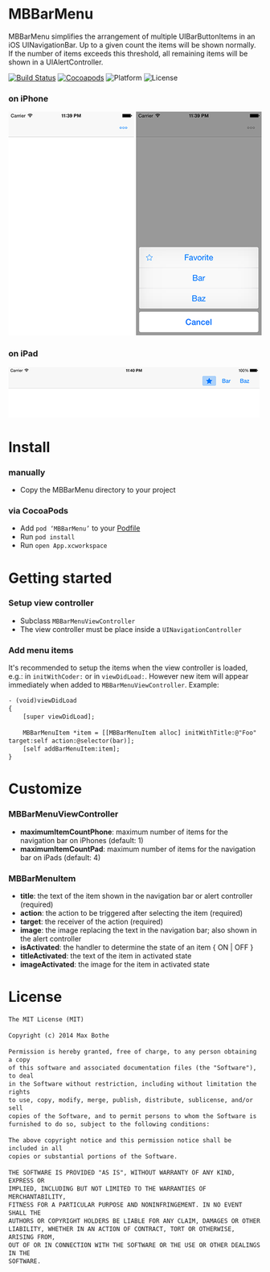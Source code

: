 # MBBarMenu
MBBarMenu simplifies the arrangement of multiple UIBarButtonItems in an iOS UINavigationBar. Up to a given count the items will be shown normally. If the number of items exceeds this threshold, all remaining items will be shown in a UIAlertController.

[![Build Status](https://img.shields.io/travis/mathebox/MBBarMenu.svg?style=flat)](https://travis-ci.org/mathebox/MBBarMenu) [![Cocoapods](https://img.shields.io/cocoapods/v/MBBarMenu.svg?style=flat)](http://cocoapods.org/?q=mbbarmenu) ![Platform](https://img.shields.io/cocoapods/p/MBBarMenu.svg?style=flat) ![License](https://img.shields.io/cocoapods/l/MBBarMenu.svg?style=flat)

### on iPhone
![MBBarMenu Example Phone](https://raw.githubusercontent.com/mathebox/MBBarMenu/master/assets/example_phone.png)
![MBBarMenu Example Phone 2](https://raw.githubusercontent.com/mathebox/MBBarMenu/master/assets/example_phone_2.png)

### on iPad
![MBBarMenu Example Pad](https://raw.githubusercontent.com/mathebox/MBBarMenu/master/assets/example_pad.png)

# Install
### manually
- Copy the MBBarMenu directory to your project

### via CocoaPods
- Add `pod ‘MBBarMenu’` to your [Podfile](http://cocoapods.org/)
- Run `pod install`
- Run `open App.xcworkspace`

# Getting started
### Setup view controller
- Subclass ```MBBarMenuViewController```
- The view controller must be place inside a ```UINavigationController```

### Add menu items
It's recommended to setup the items when the view controller is loaded, e.g.: in `initWithCoder:` or in `viewDidLoad:`. However new item will appear immediately when added to `MBBarMenuViewController`. Example:
```objc
- (void)viewDidLoad
{
    [super viewDidLoad];

    MBBarMenuItem *item = [[MBBarMenuItem alloc] initWithTitle:@"Foo" target:self action:@selector(bar)];
    [self addBarMenuItem:item];
}
```

# Customize
### MBBarMenuViewController
- **maximumItemCountPhone**: maximum number of items for the navigation bar on iPhones (default: 1)
- **maximumItemCountPad**: maximum number of items for the navigation bar on iPads (default: 4)

### MBBarMenuItem
- **title**: the text of the item shown in the navigation bar or alert controller (required)
- **action**: the action to be triggered after selecting the item (required)
- **target**: the receiver of the action (required)
- **image**: the image replacing the text in the navigation bar; also shown in the alert controller
- **isActivated**: the handler to determine the state of an item { ON | OFF }
- **titleActivated**: the text of the item in activated state
- **imageActivated**: the image for the item in activated state

# License
	The MIT License (MIT)
	
	Copyright (c) 2014 Max Bothe
	
	Permission is hereby granted, free of charge, to any person obtaining a copy
	of this software and associated documentation files (the "Software"), to deal
	in the Software without restriction, including without limitation the rights
	to use, copy, modify, merge, publish, distribute, sublicense, and/or sell
	copies of the Software, and to permit persons to whom the Software is
	furnished to do so, subject to the following conditions:
	
	The above copyright notice and this permission notice shall be included in all
	copies or substantial portions of the Software.
	
	THE SOFTWARE IS PROVIDED "AS IS", WITHOUT WARRANTY OF ANY KIND, EXPRESS OR
	IMPLIED, INCLUDING BUT NOT LIMITED TO THE WARRANTIES OF MERCHANTABILITY,
	FITNESS FOR A PARTICULAR PURPOSE AND NONINFRINGEMENT. IN NO EVENT SHALL THE
	AUTHORS OR COPYRIGHT HOLDERS BE LIABLE FOR ANY CLAIM, DAMAGES OR OTHER
	LIABILITY, WHETHER IN AN ACTION OF CONTRACT, TORT OR OTHERWISE, ARISING FROM,
	OUT OF OR IN CONNECTION WITH THE SOFTWARE OR THE USE OR OTHER DEALINGS IN THE
	SOFTWARE.
